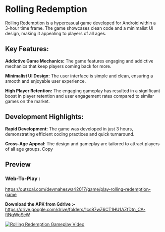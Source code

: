 # Rolling Redemption

Rolling Redemption is a hypercasual game developed for Android within a 3-hour time frame. The game showcases clean code and a minimalist UI design, making it appealing to players of all ages.

## Key Features:

**Addictive Game Mechanics:** The game features engaging and addictive mechanics that keep players coming back for more.

**Minimalist UI Design:** The user interface is simple and clean, ensuring a smooth and enjoyable user experience.

**High Player Retention:** The engaging gameplay has resulted in a significant boost in player retention and user engagement rates compared to similar games on the market.

## Development Highlights:

**Rapid Development:** The game was developed in just 3 hours, demonstrating efficient coding practices and quick turnaround.

**Cross-Age Appeal:** The design and gameplay are tailored to attract players of all age groups.
Copy


## Preview 


### Web-To-Play : 
https://outscal.com/devmaheswari2017/game/play-rolling-redemption-game

**Download the APK from Gdrive :-** https://drive.google.com/drive/folders/1cs87wZ6CT1HU1AZfDtn_CA-ftNqWoSeW


[![Rolling Redemption Gameplay Video](https://img.youtube.com/vi/JSzkeeNHaPM/0.jpg)](https://www.youtube.com/watch?v=JSzkeeNHaPM)






